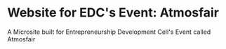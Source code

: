 # Website for EDC's Event: Atmosfair

A Microsite built for Entrepreneurship Development Cell's Event called Atmosfair
